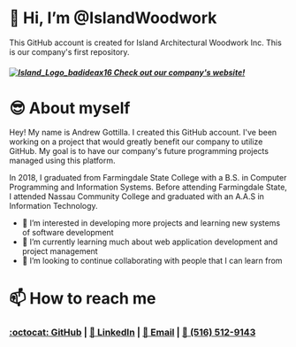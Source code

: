 # 👋 Hi, I’m @IslandWoodwork
This GitHub account is created for Island Architectural Woodwork Inc.
This is our company's first repository.

#### _[![Island_Logo_badideax16](https://user-images.githubusercontent.com/95363007/144275282-b982f5bc-de5d-4d1a-818f-896d0f492e3f.png) Check out our company's website!](https://www.islandwoodwork.com/)_

# 😎 About myself
Hey! My name is Andrew Gottilla. I created this GitHub account. I've been working on a project that would greatly benefit our company to utilize GitHub. My goal is to have our company's future programming projects managed using this platform.

In 2018, I graduated from Farmingdale State College with a B.S. in Computer Programming and Information Systems. Before attending Farmingdale State, I attended Nassau Community College and graduated with an A.A.S in Information Technology.

- 👀 I’m interested in developing more projects and learning new systems of software development
- 🌱 I’m currently learning much about web application development and project management
- 💞️ I’m looking to continue collaborating with people that I can learn from

# 📫 How to reach me
### [:octocat: GitHub](https://github.com/AndrewGottilla) | [👤 LinkedIn](https://www.linkedin.com/in/andrewgottilla/) | [📧 Email](mailto:andrew_gottilla@yahoo.com) | [📱 (516) 512-9143](tel:+5165129143)
